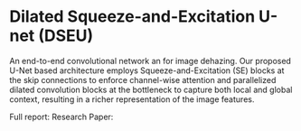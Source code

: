 # Dilated Squeeze-and-Excitation U-net (DSEU)
An end-to-end convolutional network an for image dehazing. Our proposed U-Net based architecture employs Squeeze-and-Excitation (SE)
blocks at the skip connections to enforce channel-wise attention and parallelized dilated convolution blocks at the bottleneck to 
capture both local and global context, resulting in a richer representation of the image features.

Full report: 
Research Paper: 
